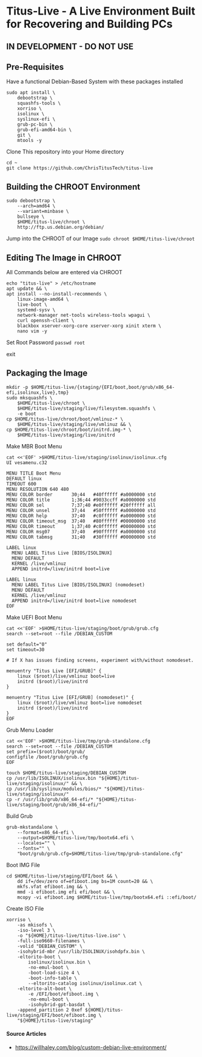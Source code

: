 # Titus-Live - A Live Environment Built for Recovering and Building PCs

## IN DEVELOPMENT - DO NOT USE

## Pre-Requisites

Have a functional Debian-Based System with these packages installed

```
sudo apt install \
    debootstrap \
    squashfs-tools \
    xorriso \
    isolinux \
    syslinux-efi \
    grub-pc-bin \
    grub-efi-amd64-bin \
    git \
    mtools -y
```

Clone This repository into your Home directory
```
cd ~
git clone https://github.com/ChrisTitusTech/titus-live
```

## Building the CHROOT Environment

```
sudo debootstrap \
    --arch=amd64 \
    --variant=minbase \
    bullseye \
    $HOME/titus-live/chroot \
    http://ftp.us.debian.org/debian/
```

Jump into the CHROOT of our Image `sudo chroot $HOME/titus-live/chroot`

## Editing The Image in CHROOT

All Commands below are entered via CHROOT

```
echo "titus-live" > /etc/hostname
apt update && \
apt install --no-install-recommends \
    linux-image-amd64 \
    live-boot \
    systemd-sysv \
    network-manager net-tools wireless-tools wpagui \
    curl openssh-client \
    blackbox xserver-xorg-core xserver-xorg xinit xterm \
    nano vim -y
```

Set Root Password `passwd root`

exit

## Packaging the Image

```
mkdir -p $HOME/titus-live/{staging/{EFI/boot,boot/grub/x86_64-efi,isolinux,live},tmp}
sudo mksquashfs \
    $HOME/titus-live/chroot \
    $HOME/titus-live/staging/live/filesystem.squashfs \
    -e boot
cp $HOME/titus-live/chroot/boot/vmlinuz-* \
    $HOME/titus-live/staging/live/vmlinuz && \
cp $HOME/titus-live/chroot/boot/initrd.img-* \
    $HOME/titus-live/staging/live/initrd
```

Make MBR Boot Menu

```
cat <<'EOF' >$HOME/titus-live/staging/isolinux/isolinux.cfg
UI vesamenu.c32

MENU TITLE Boot Menu
DEFAULT linux
TIMEOUT 600
MENU RESOLUTION 640 480
MENU COLOR border       30;44   #40ffffff #a0000000 std
MENU COLOR title        1;36;44 #9033ccff #a0000000 std
MENU COLOR sel          7;37;40 #e0ffffff #20ffffff all
MENU COLOR unsel        37;44   #50ffffff #a0000000 std
MENU COLOR help         37;40   #c0ffffff #a0000000 std
MENU COLOR timeout_msg  37;40   #80ffffff #00000000 std
MENU COLOR timeout      1;37;40 #c0ffffff #00000000 std
MENU COLOR msg07        37;40   #90ffffff #a0000000 std
MENU COLOR tabmsg       31;40   #30ffffff #00000000 std

LABEL linux
  MENU LABEL Titus Live [BIOS/ISOLINUX]
  MENU DEFAULT
  KERNEL /live/vmlinuz
  APPEND initrd=/live/initrd boot=live

LABEL linux
  MENU LABEL Titus Live [BIOS/ISOLINUX] (nomodeset)
  MENU DEFAULT
  KERNEL /live/vmlinuz
  APPEND initrd=/live/initrd boot=live nomodeset
EOF
```

Make UEFI Boot Menu

```
cat <<'EOF' >$HOME/titus-live/staging/boot/grub/grub.cfg
search --set=root --file /DEBIAN_CUSTOM

set default="0"
set timeout=30

# If X has issues finding screens, experiment with/without nomodeset.

menuentry "Titus Live [EFI/GRUB]" {
    linux ($root)/live/vmlinuz boot=live
    initrd ($root)/live/initrd
}

menuentry "Titus Live [EFI/GRUB] (nomodeset)" {
    linux ($root)/live/vmlinuz boot=live nomodeset
    initrd ($root)/live/initrd
}
EOF
```

Grub Menu Loader

```
cat <<'EOF' >$HOME/titus-live/tmp/grub-standalone.cfg
search --set=root --file /DEBIAN_CUSTOM
set prefix=($root)/boot/grub/
configfile /boot/grub/grub.cfg
EOF
```

```
touch $HOME/titus-live/staging/DEBIAN_CUSTOM
cp /usr/lib/ISOLINUX/isolinux.bin "${HOME}/titus-live/staging/isolinux/" && \
cp /usr/lib/syslinux/modules/bios/* "${HOME}/titus-live/staging/isolinux/"
cp -r /usr/lib/grub/x86_64-efi/* "${HOME}/titus-live/staging/boot/grub/x86_64-efi/"
```

Build Grub 

```
grub-mkstandalone \
    --format=x86_64-efi \
    --output=$HOME/titus-live/tmp/bootx64.efi \
    --locales="" \
    --fonts="" \
    "boot/grub/grub.cfg=$HOME/titus-live/tmp/grub-standalone.cfg"
```

Boot IMG File

```
cd $HOME/titus-live/staging/EFI/boot && \
    dd if=/dev/zero of=efiboot.img bs=1M count=20 && \
    mkfs.vfat efiboot.img && \
    mmd -i efiboot.img efi efi/boot && \
    mcopy -vi efiboot.img $HOME/titus-live/tmp/bootx64.efi ::efi/boot/
```

Create ISO File

```
xorriso \
    -as mkisofs \
    -iso-level 3 \
    -o "${HOME}/titus-live/titus-live.iso" \
    -full-iso9660-filenames \
    -volid "DEBIAN_CUSTOM" \
    -isohybrid-mbr /usr/lib/ISOLINUX/isohdpfx.bin \
    -eltorito-boot \
        isolinux/isolinux.bin \
        -no-emul-boot \
        -boot-load-size 4 \
        -boot-info-table \
        --eltorito-catalog isolinux/isolinux.cat \
    -eltorito-alt-boot \
        -e /EFI/boot/efiboot.img \
        -no-emul-boot \
        -isohybrid-gpt-basdat \
    -append_partition 2 0xef ${HOME}/titus-live/staging/EFI/boot/efiboot.img \
    "${HOME}/titus-live/staging"
 ```
 
 #### Source Articles
 
 - https://willhaley.com/blog/custom-debian-live-environment/
